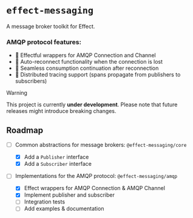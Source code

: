 # `effect-messaging`

A message broker toolkit for Effect.

### AMQP protocol features:

- 🔌 Effectful wrappers for AMQP Connection and Channel
- 🔄 Auto-reconnect functionality when the connection is lost
- 🧘 Seamless consumption continuation after reconnection
- 🔭 Distributed tracing support (spans propagate from publishers to subscribers)

> [!WARNING]
> This project is currently **under development**. Please note that future releases might introduce breaking changes.

## Roadmap

- [ ] Common abstractions for message brokers: `@effect-messaging/core`

  - [x] Add a `Publisher` interface
  - [x] Add a `Subscriber` interface

- [ ] Implementations for the AMQP protocol: `@effect-messaging/amqp`

  - [x] Effect wrappers for AMQP Connection & AMQP Channel
  - [x] Implement publisher and subscriber
  - [ ] Integration tests
  - [ ] Add examples & documentation
